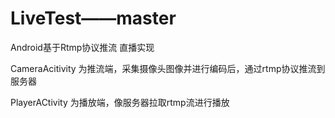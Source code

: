 # LiveTest——master
Android基于Rtmp协议推流 直播实现

CameraAcitivity 为推流端，采集摄像头图像并进行编码后，通过rtmp协议推流到服务器

PlayerACtivity 为播放端，像服务器拉取rtmp流进行播放


